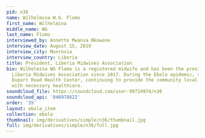 ```yaml
---
pid: n36
name: Wilhelmina W.G. Flomo
first_name: Wilhelmina
middle_name: WG
last_name: Flomo
interviewed_by: Annette Mwansa Nkowane
interview_date: August 15, 2019
interview_city: Monrovia
interview_country: Liberia
title: President, Liberia Midwives Association
bio: Wilhelmina WG Flomo is a registered midwife and has been the president of the
  Liberia Midwives Association since 2017. During the Ebola epidemic, she worked at
  Duport Road Health Center, continuing to provide the community local to the center
  with necessary healthcare.
soundcloud_file: https://soundcloud.com/user-99724974/n36
soundcloud_api: '846978622'
order: '35'
layout: ebola_item
collection: ebola
thumbnail: img/derivatives/simple/n36/thumbnail.jpg
full: img/derivatives/simple/n36/full.jpg
---
```

